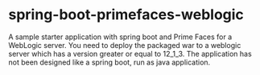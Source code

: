 # spring-boot-primefaces-weblogic

A sample starter application with spring boot and Prime Faces for a WebLogic server.
You need to deploy the packaged war to a weblogic server which has a version greater or equal to 12_1_3. 
The application has not been designed like a spring boot, run as java application.